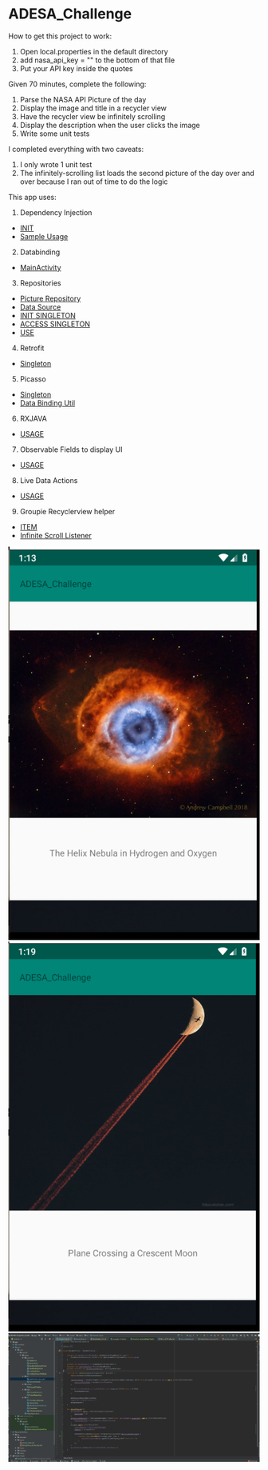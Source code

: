 # ADESA_Challenge

How to get this project to work:
1. Open local.properties in the default directory
2. add nasa_api_key = "" to the bottom of that file
3. Put your API key inside the quotes

Given 70 minutes, complete the following:
1. Parse the NASA API Picture of the day
2. Display the image and title in a recycler view
3. Have the recycler view be infinitely scrolling
4. Display the description when the user clicks the image
5. Write some unit tests

I completed everything with two caveats:
1. I only wrote 1 unit test
2. The infinitely-scrolling list loads the second picture of the day over and over because I ran out of time to do the logic

This app uses:
1. Dependency Injection
- [INIT](https://github.com/SeaRoth/Adesa_Coding_Challenge/blob/a5dbe2d9ca9babe9ff78ea7b05c5ba1e744ca7f6/app/src/main/java/com/searoth/adesa/di/SeaRothServiceLocator.kt#L3)
- [Sample Usage](https://github.com/SeaRoth/Adesa_Coding_Challenge/blob/a5dbe2d9ca9babe9ff78ea7b05c5ba1e744ca7f6/app/src/main/java/com/searoth/adesa/ui/MainActivityViewModel.kt#L22)
2. Databinding
 - [MainActivity](https://github.com/SeaRoth/Adesa_Coding_Challenge/blob/a5dbe2d9ca9babe9ff78ea7b05c5ba1e744ca7f6/app/src/main/java/com/searoth/adesa/ui/MainActivity.kt#L28)
3. Repositories
- [Picture Repository](https://github.com/SeaRoth/Adesa_Coding_Challenge/blob/a5dbe2d9ca9babe9ff78ea7b05c5ba1e744ca7f6/app/src/main/java/com/searoth/adesa/repo/PictureRepository.kt#L8)
- [Data Source](https://github.com/SeaRoth/Adesa_Coding_Challenge/blob/a5dbe2d9ca9babe9ff78ea7b05c5ba1e744ca7f6/app/src/main/java/com/searoth/adesa/repo/PictureDataSource.kt#L6)
- [INIT SINGLETON](https://github.com/SeaRoth/Adesa_Coding_Challenge/blob/a5dbe2d9ca9babe9ff78ea7b05c5ba1e744ca7f6/app/src/main/java/com/searoth/adesa/di/ServiceInitializer.kt#L39)
- [ACCESS SINGLETON](https://github.com/SeaRoth/Adesa_Coding_Challenge/blob/a5dbe2d9ca9babe9ff78ea7b05c5ba1e744ca7f6/app/src/main/java/com/searoth/adesa/ui/MainActivityViewModel.kt#L22)
- [USE](https://github.com/SeaRoth/Adesa_Coding_Challenge/blob/a5dbe2d9ca9babe9ff78ea7b05c5ba1e744ca7f6/app/src/main/java/com/searoth/adesa/ui/MainActivityViewModel.kt#L53)
4. Retrofit
 - [Singleton](https://github.com/SeaRoth/Adesa_Coding_Challenge/blob/a5dbe2d9ca9babe9ff78ea7b05c5ba1e744ca7f6/app/src/main/java/com/searoth/adesa/di/ServiceInitializer.kt#L27)
5. Picasso
- [Singleton](https://github.com/SeaRoth/Adesa_Coding_Challenge/blob/a5dbe2d9ca9babe9ff78ea7b05c5ba1e744ca7f6/app/src/main/java/com/searoth/adesa/di/ServiceInitializer.kt#L31)
- [Data Binding Util]()
6. RXJAVA
- [USAGE](https://github.com/SeaRoth/Adesa_Coding_Challenge/blob/a5dbe2d9ca9babe9ff78ea7b05c5ba1e744ca7f6/app/src/main/java/com/searoth/adesa/ui/MainActivityViewModel.kt#L43)
7. Observable Fields to display UI
- [USAGE](https://github.com/SeaRoth/Adesa_Coding_Challenge/blob/a5dbe2d9ca9babe9ff78ea7b05c5ba1e744ca7f6/app/src/main/java/com/searoth/adesa/ui/PictureViewModel.kt#L15)
8. Live Data Actions
- [USAGE](https://github.com/SeaRoth/Adesa_Coding_Challenge/blob/a5dbe2d9ca9babe9ff78ea7b05c5ba1e744ca7f6/app/src/main/java/com/searoth/adesa/ui/PictureViewModel.kt#L19)
9. Groupie Recyclerview helper
- [ITEM](https://github.com/SeaRoth/Adesa_Coding_Challenge/blob/a5dbe2d9ca9babe9ff78ea7b05c5ba1e744ca7f6/app/src/main/java/com/searoth/adesa/ui/PictureItem.kt#L8)
- [Infinite Scroll Listener](https://github.com/SeaRoth/Adesa_Coding_Challenge/blob/a5dbe2d9ca9babe9ff78ea7b05c5ba1e744ca7f6/app/src/main/java/com/searoth/adesa/ui/InfiniteScrollListener.java#L6)

![](images/main.PNG)
![](images/second.PNG)
![](images/studio.PNG)
